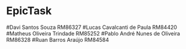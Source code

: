 # EpicTask

#Davi Santos Souza RM86327
#Lucas Cavalcanti de Paula RM84420
#Matheus Oliveira Trindade RM85252
#Pablo André Nunes de Oliveira RM86328
#Ruan Barros Araújo RM84584

